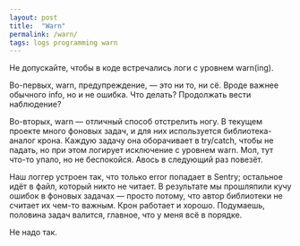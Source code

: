 ```yaml
---
layout: post
title:  "Warn"
permalink: /warn/
tags: logs programming warn
---
```


Не допускайте, чтобы в коде встречались логи с уровнем warn(ing).

Во-первых, warn, предупреждение, — это ни то, ни сё. Вроде важнее обычного info,
но и не ошибка. Что делать? Продолжать вести наблюдение?

Во-вторых, warn — отличный способ отстрелить ногу. В текущем проекте много
фоновых задач, и для них используется библиотека-аналог крона. Каждую задачу она
оборачивает в try/catch, чтобы не падать, но при этом логирует исключение с
уровнем warn. Мол, тут что-то упало, но не беспокойся. Авось в следующий раз
повезёт.

Наш логгер устроен так, что только error попадает в Sentry; остальное идёт в
файл, который никто не читает. В результате мы прошляпили кучу ошибок в фоновых
задачах — просто потому, что автор библиотеки не считает их чем-то важным. Крон
работает и хорошо. Подумаешь, половина задач валится, главное, что у меня всё в
порядке.

Не надо так.
